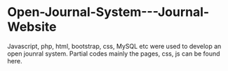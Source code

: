 # Open-Journal-System---Journal-Website
Javascript, php, html, bootstrap, css, MySQL etc were used to develop an open jounral system. Partial codes mainly the pages, css, js can be found here.
